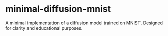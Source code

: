 # minimal-diffusion-mnist
A minimal implementation of a diffusion model trained on MNIST. Designed for clarity and educational purposes.
